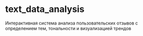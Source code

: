 # text_data_analysis
Интерактивная система анализа пользовательских отзывов с определением тем, тональности и визуализацией трендов
